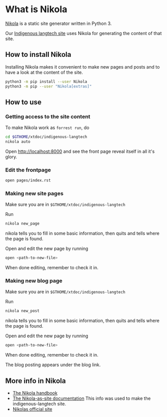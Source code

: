 # What is Nikola

[Nikola](http://getnikola.com) is a static site generator written in Python 3.

Our [Indigenous langtech site](http://indigenous-langtech.uit.no) uses Nikola for generating the content of that site.

## How to install Nikola

Installing Nikola makes it convenient to make new pages and posts and to have a look at the content of the site.

```sh
python3 -m pip install --user Nikola
python3 -m pip --user "Nikola[extras]"
```

## How to use

### Getting access to the site content

To make Nikola work as `forrest run`, do

```sh
cd $GTHOME/xtdoc/indigenous-langtech
nikola auto
```

Open <http://localhost:8000> and see the front page reveal itself in all it's glory.

### Edit the frontpage

```sh
open pages/index.rst
```

### Making new site pages

Make sure you are in `$GTHOME/xtdoc/indigenous-langtech`

Run

```sh
nikola new_page
```

nikola tells you to fill in some basic information, then quits and tells where the page is found.

Open and edit the new page by running

```sh
open <path-to-new-file>
```

When done editing, remember to check it in.

### Making new blog page

Make sure you are in `$GTHOME/xtdoc/indigenous-langtech`

Run

```sh
nikola new_post
```

nikola tells you to fill in some basic information, then quits and tells where the page is found.

Open and edit the new page by running

```sh
open <path-to-new-file>
```

When done editing, remember to check it in.

The blog posting appears under the blog link.

## More info in Nikola

* [The Nikola handbook](https://getnikola.com/handbook.html)
* [The Nikola-as-site documentation](https://getnikola.com/creating-a-site-not-a-blog-with-nikola.html) This info was used to make the indigenous-langtech site.
* [Nikolas official site](https://getnikola.com)
